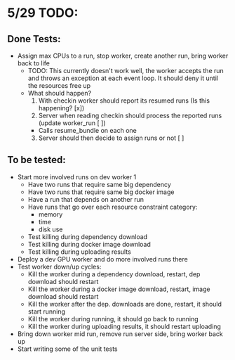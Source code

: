 # 5/29 TODO:
## Done Tests:
  - Assign max CPUs to a run, stop worker, create another run, bring worker back to life
    - TODO: This currently doesn't work well, the worker accepts the run and throws an exception at each event loop. It should deny it until the resources free up
    - What should happen?
      1. With checkin worker should report its resumed runs (Is this happening? [x])
      2. Server when reading checkin should process the reported runs (update worker_run [ ])
        - Calls resume_bundle on each one
      3. Server should then decide to assign runs or not [ ]


## To be tested:
  - Start more involved runs on dev worker 1
    - Have two runs that require same big dependency
    - Have two runs that require same big docker image
    - Have a run that depends on another run
    - Have runs that go over each resource constraint category:
      - memory
      - time
      - disk use
    - Test killing during dependency download
    - Test killing during docker image download
    - Test killing during uploading results
  - Deploy a dev GPU worker and do more involved runs there
  - Test worker down/up cycles:
    - Kill the worker during a dependency download, restart, dep download should restart
    - Kill the worker during a docker image download, restart, image download should restart
    - Kill the worker after the dep. downloads are done, restart, it should start running
    - Kill the worker during running, it should go back to running
    - Kill the worker during uploading results, it should restart uploading
  - Bring down worker mid run, remove run server side, bring worker back up
  - Start writing some of the unit tests
